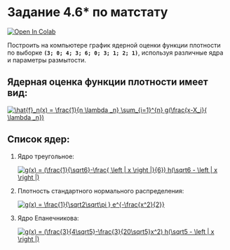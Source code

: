 # Задание 4.6* по матстату

[![Open In Colab](https://colab.research.google.com/assets/colab-badge.svg)](https://colab.research.google.com/drive/1Zv0obYLjNv6YgKnjLd_JzPJZRUh1BzCh?usp=sharing)

Построить на компьютере график ядерной оценки
функции плотности по выборке
**`(3; 0; 4; 3; 6; 0; 3; 1; 2; 1)`**, используя различные ядра и
параметры размытости.

## Ядерная оценка функции плотности имеет вид:

<a href="https://www.codecogs.com/eqnedit.php?latex=\hat{f}_n(x)&space;=&space;\frac{1}{n&space;\lambda&space;_n}&space;\sum_{i=1}^{n}&space;g(\frac{x-X_i}{&space;\lambda&space;_n})" target="_blank"><img src="https://latex.codecogs.com/gif.latex?\hat{f}_n(x)&space;=&space;\frac{1}{n&space;\lambda&space;_n}&space;\sum_{i=1}^{n}&space;g(\frac{x-X_i}{&space;\lambda&space;_n})" title="\hat{f}_n(x) = \frac{1}{n \lambda _n} \sum_{i=1}^{n} g(\frac{x-X_i}{ \lambda _n})" /></a>

## Список ядер:

1. Ядро треугольное:

    <a href="https://www.codecogs.com/eqnedit.php?latex=g(x)&space;=&space;(\frac{1}{\sqrt6}-\frac{&space;\left&space;|&space;x&space;\right&space;|}{6})&space;h(\sqrt6&space;-&space;\left&space;|&space;x&space;\right&space;|)" target="_blank"><img src="https://latex.codecogs.com/gif.latex?g(x)&space;=&space;(\frac{1}{\sqrt6}-\frac{&space;\left&space;|&space;x&space;\right&space;|}{6})&space;h(\sqrt6&space;-&space;\left&space;|&space;x&space;\right&space;|)" title="g(x) = (\frac{1}{\sqrt6}-\frac{ \left | x \right |}{6}) h(\sqrt6 - \left | x \right |)" /></a>

2. Плотность стандартного нормального распределения:

    <a href="https://www.codecogs.com/eqnedit.php?latex=g(x)&space;=&space;\frac{1}{\sqrt2\sqrt\pi&space;}&space;e^{-\frac{x^2}{2}}" target="_blank"><img src="https://latex.codecogs.com/gif.latex?g(x)&space;=&space;\frac{1}{\sqrt2\sqrt\pi&space;}&space;e^{-\frac{x^2}{2}}" title="g(x) = \frac{1}{\sqrt2\sqrt\pi } e^{-\frac{x^2}{2}}" /></a>

3. Ядро Епанечникова:

    <a href="https://www.codecogs.com/eqnedit.php?latex=g(x)&space;=&space;(\frac{3}{4\sqrt5}-\frac{3}{20\sqrt5}x^2)&space;h(\sqrt5&space;-&space;\left&space;|&space;x&space;\right&space;|)" target="_blank"><img src="https://latex.codecogs.com/gif.latex?g(x)&space;=&space;(\frac{3}{4\sqrt5}-\frac{3}{20\sqrt5}x^2)&space;h(\sqrt5&space;-&space;\left&space;|&space;x&space;\right&space;|)" title="g(x) = (\frac{3}{4\sqrt5}-\frac{3}{20\sqrt5}x^2) h(\sqrt5 - \left | x \right |)" /></a>
